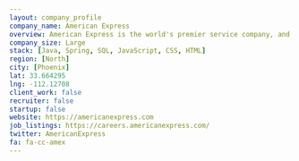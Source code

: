 ```yaml
---
layout: company_profile
company_name: American Express
overview: American Express is the world's premier service company, and the largest credit card issuer by purchase volume. We're also an equal opportunity employer, made up of people from many diverse backgrounds, lifestyles and locations.
company_size: Large
stack: [Java, Spring, SQL, JavaScript, CSS, HTML]
region: [North]
city: [Phoenix]
lat: 33.664295
lng: -112.12708
client_work: false
recruiter: false
startup: false
website: https://americanexpress.com
job_listings: https://careers.americanexpress.com/
twitter: AmericanExpress
fa: fa-cc-amex
---
```

